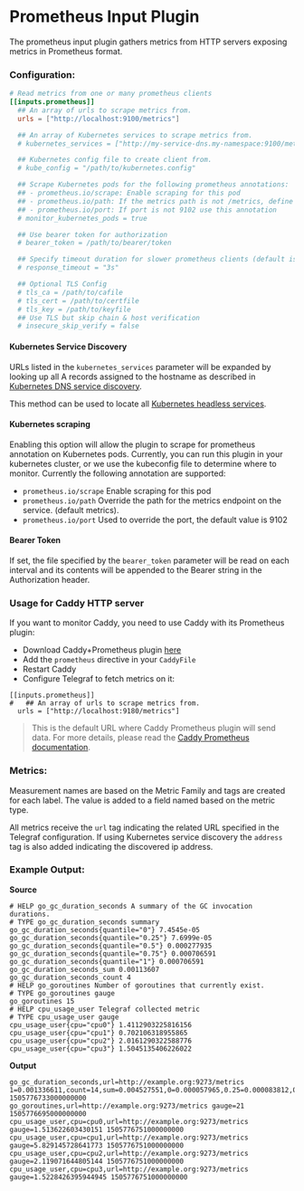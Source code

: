 # Prometheus Input Plugin

The prometheus input plugin gathers metrics from HTTP servers exposing metrics
in Prometheus format.

### Configuration:

```toml
# Read metrics from one or many prometheus clients
[[inputs.prometheus]]
  ## An array of urls to scrape metrics from.
  urls = ["http://localhost:9100/metrics"]

  ## An array of Kubernetes services to scrape metrics from.
  # kubernetes_services = ["http://my-service-dns.my-namespace:9100/metrics"]

  ## Kubernetes config file to create client from.
  # kube_config = "/path/to/kubernetes.config"

  ## Scrape Kubernetes pods for the following prometheus annotations:
  ## - prometheus.io/scrape: Enable scraping for this pod
  ## - prometheus.io/path: If the metrics path is not /metrics, define it with this annotation.
  ## - prometheus.io/port: If port is not 9102 use this annotation
  # monitor_kubernetes_pods = true

  ## Use bearer token for authorization
  # bearer_token = /path/to/bearer/token

  ## Specify timeout duration for slower prometheus clients (default is 3s)
  # response_timeout = "3s"

  ## Optional TLS Config
  # tls_ca = /path/to/cafile
  # tls_cert = /path/to/certfile
  # tls_key = /path/to/keyfile
  ## Use TLS but skip chain & host verification
  # insecure_skip_verify = false
```

#### Kubernetes Service Discovery

URLs listed in the `kubernetes_services` parameter will be expanded
by looking up all A records assigned to the hostname as described in
[Kubernetes DNS service discovery](https://kubernetes.io/docs/concepts/services-networking/service/#dns).

This method can be used to locate all
[Kubernetes headless services](https://kubernetes.io/docs/concepts/services-networking/service/#headless-services).

#### Kubernetes scraping

Enabling this option will allow the plugin to scrape for prometheus annotation on Kubernetes
pods. Currently, you can run this plugin in your kubernetes cluster, or we use the kubeconfig
file to determine where to monitor.
Currently the following annotation are supported:

* `prometheus.io/scrape` Enable scraping for this pod
* `prometheus.io/path` Override the path for the metrics endpoint on the service. (default metrics).
* `prometheus.io/port` Used to override the port, the default value is 9102

#### Bearer Token

If set, the file specified by the `bearer_token` parameter will be read on
each interval and its contents will be appended to the Bearer string in the
Authorization header.

### Usage for Caddy HTTP server

If you want to monitor Caddy, you need to use Caddy with its Prometheus plugin:

* Download Caddy+Prometheus plugin [here](https://caddyserver.com/download/linux/amd64?plugins=http.prometheus)
* Add the `prometheus` directive in your `CaddyFile`
* Restart Caddy
* Configure Telegraf to fetch metrics on it:

```
[[inputs.prometheus]]
#   ## An array of urls to scrape metrics from.
  urls = ["http://localhost:9180/metrics"]
```

> This is the default URL where Caddy Prometheus plugin will send data.
> For more details, please read the [Caddy Prometheus documentation](https://github.com/miekg/caddy-prometheus/blob/master/README.md).

### Metrics:

Measurement names are based on the Metric Family and tags are created for each
label.  The value is added to a field named based on the metric type.

All metrics receive the `url` tag indicating the related URL specified in the
Telegraf configuration. If using Kubernetes service discovery the `address`
tag is also added indicating the discovered ip address.

### Example Output:

**Source**
```
# HELP go_gc_duration_seconds A summary of the GC invocation durations.
# TYPE go_gc_duration_seconds summary
go_gc_duration_seconds{quantile="0"} 7.4545e-05
go_gc_duration_seconds{quantile="0.25"} 7.6999e-05
go_gc_duration_seconds{quantile="0.5"} 0.000277935
go_gc_duration_seconds{quantile="0.75"} 0.000706591
go_gc_duration_seconds{quantile="1"} 0.000706591
go_gc_duration_seconds_sum 0.00113607
go_gc_duration_seconds_count 4
# HELP go_goroutines Number of goroutines that currently exist.
# TYPE go_goroutines gauge
go_goroutines 15
# HELP cpu_usage_user Telegraf collected metric
# TYPE cpu_usage_user gauge
cpu_usage_user{cpu="cpu0"} 1.4112903225816156
cpu_usage_user{cpu="cpu1"} 0.702106318955865
cpu_usage_user{cpu="cpu2"} 2.0161290322588776
cpu_usage_user{cpu="cpu3"} 1.5045135406226022
```

**Output**
```
go_gc_duration_seconds,url=http://example.org:9273/metrics 1=0.001336611,count=14,sum=0.004527551,0=0.000057965,0.25=0.000083812,0.5=0.000286537,0.75=0.000365303 1505776733000000000
go_goroutines,url=http://example.org:9273/metrics gauge=21 1505776695000000000
cpu_usage_user,cpu=cpu0,url=http://example.org:9273/metrics gauge=1.513622603430151 1505776751000000000
cpu_usage_user,cpu=cpu1,url=http://example.org:9273/metrics gauge=5.829145728641773 1505776751000000000
cpu_usage_user,cpu=cpu2,url=http://example.org:9273/metrics gauge=2.119071644805144 1505776751000000000
cpu_usage_user,cpu=cpu3,url=http://example.org:9273/metrics gauge=1.5228426395944945 1505776751000000000
```
